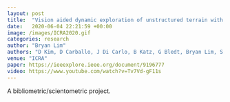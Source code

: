 ```yaml
---
layout: post
title:  "Vision aided dynamic exploration of unstructured terrain with a small-scale quadruped robot"
date:   2020-06-04 22:21:59 +00:00
image: /images/ICRA2020.gif
categories: research
author: "Bryan Lim"
authors: "D Kim, D Carballo, J Di Carlo, B Katz, G Bledt, Bryan Lim, S Kim"
venue: "ICRA"
paper: https://ieeexplore.ieee.org/document/9196777
video: https://www.youtube.com/watch?v=Tv7Vd-gF11s
---
```

A bibliometric/scientometric project. 
